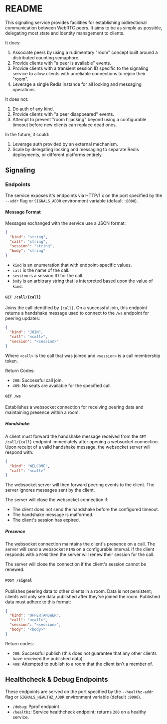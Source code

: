 # README

This signaling service provides facilities for establishing bidirectional communication between WebRTC peers. It aims to be as simple as possible, delegating most state and identity management to clients.

It does:
1. Associate peers by using a rudimentary "room" concept built around a distributed counting semaphore.
1. Provide clients with "a peer is available" events.
1. Provide clients with a transient session ID specific to the signaling service to allow clients with unreliable connections to rejoin their "room".
1. Leverage a single Redis instance for all locking and messaging operations.

It does not:
1. Do auth of any kind.
1. Provide clients with "a peer disappeared" events.
1. Attempt to prevent "room hijacking" beyond using a configurable timeout before new clients can replace dead ones.

In the future, it could:
1. Leverage auth provided by an external mechanism.
1. Scale by delegating locking and messaging to separate Redis deployments, or different platforms entirely.

## Signaling

### Endpoints

The service exposes it's endpoints via HTTP/1.x on the port specified by the `--addr` flag or `SIGNALS_ADDR` environment variable (default `:8080`).

#### Message Format

Messages exchanged with the service use a JSON format:

```json
{
  "kind": "string",
  "call": "string",
  "session": "string",
  "body": "string"
}
```

* `kind` is an enumeration that with endpoint-specific values.
* `call` is the name of the call.
* `session` is a session ID for the call.
* `body` is an arbitrary string that is interpreted based upon the value of `kind`.

#### `GET /call/{call}`

Joins the call identified by `{call}`. On a successful join, this endpoint returns a handshake message used to connect
to the `/ws` endpoint for peering updates:

```json
{
  "kind": "JOIN",
  "call": "<call>",
  "session": "<session>"
}
```

Where `<call>` is the call that was joined and `<session>` is a call membership token.

Return Codes:

* `200`: Successful call join.
* `409`: No seats are available for the specified call.

#### `GET /ws`

Establishes a websocket connection for receiving peering data and maintaining presence within a room.

##### Handshake

A client must forward the handshake message received from the `GET /call/{call}` endpoint immediately after opening a
websocket connection. Upon receipt of a valid handshake message, the websocket server will respond with:

```json
{
  "kind": "WELCOME",
  "call": "<call>"
}
```

The websocket server will then forward peering events to the client. The server ignores messages sent by the client.

The server will close the websocket connection if:

* The client does not send the handshake before the configured timeout.
* The handshake message is malformed.
* The client's session has expired.

##### Presence

The websocket connection maintains the client's presence on a call. The server will send a websocket `PING` on a
configurable interval. If the client responds with a `PONG` then the server will renew their session for the call.

The server will close the connection if the client's session cannot be renewed.

#### `POST /signal`

Publishes peering data to other clients in a room. Data is not persistent; clients will only see data published after 
they've joined the room. Published data must adhere to this format:

```json
{
  "kind": "OFFER|ANSWER",
  "call": "<call>",
  "session": "<session>",
  "body": "<body>"
}
```

Return codes:

* `200`: Successful publish (this does not guarantee that any other clients have received the published data).
* `409`: Attempted to publish to a room that the client isn't a member of.

## Healthcheck & Debug Endpoints

These endpoints are served on the port specified by the `--healthz-addr` flag or `SIGNALS_HEALTHZ_ADDR` environment variable (default `:8090`).

* `/debug`: Pprof endpoint
* `/healthz`: Service healthcheck endpoint; returns `200` on a healthy service.
